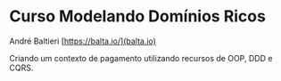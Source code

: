 # Curso Modelando Domínios Ricos
André Baltieri [https://balta.io/](balta.io)

Criando um contexto de pagamento utilizando recursos de OOP, DDD e CQRS.
